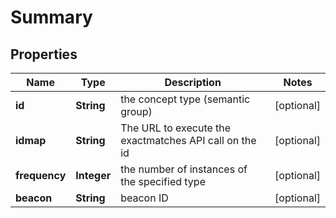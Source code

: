 
# Summary

## Properties
Name | Type | Description | Notes
------------ | ------------- | ------------- | -------------
**id** | **String** | the concept type (semantic group)  |  [optional]
**idmap** | **String** | The URL to execute the exactmatches API call on the id |  [optional]
**frequency** | **Integer** | the number of instances of the specified type  |  [optional]
**beacon** | **String** | beacon ID  |  [optional]




